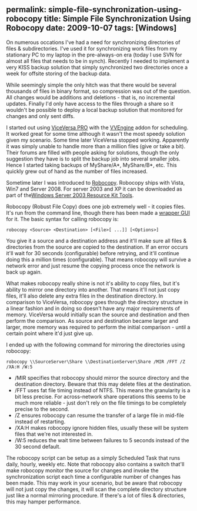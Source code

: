 permalink: simple-file-synchronization-using-robocopy
title: Simple File Synchronization Using Robocopy
date: 2009-10-07
tags: [Windows]
---
On numerous occations I've had a need for synchronizing directories of files &amp; subdirectories. I've used it for synchronizing work files from my stationary PC to my laptop in the pre-always-on era (today I use SVN for almost all files that needs to be in synch). Recently I needed to implement a very KISS backup solution that simply synchronized two directories once a week for offsite storing of the backup data.

While seemingly simple the only hitch was that there would be several thousands of files in binary format, so compression was out of the question. All changes would be additions and deletions - that is, no incremental updates. Finally I'd only have access to the files through a share so it wouldn't be possible to deploy a local backup solution that monitored for changes and only sent diffs.

I started out using [ViceVersa PRO](http://www.tgrmn.com/web/file_synchronization.htm) with the [VVEngine](http://www.tgrmn.com/web/vvengine/vvengine.htm) addon for scheduling. It worked great for some time although it wasn't the most speedy solution given my scenario. Some time later ViceVersa stopped working. Apparently it was simply unable to handle more than a million files (give or take a bit). Their forums are filled with people asking for solutions, though the only suggestion they have is to split the backup job into several smaller jobs. Hence I started taking backups of MyShare/A*, MyShare/B*, etc. This quickly grew out of hand as the number of files increased.

Sometime later I was introduced to [Robocopy](http://technet.microsoft.com/en-us/library/cc733145(WS.10).aspx). Robocopy ships with Vista, Win7 and Server 2008. For server 2003 and XP it can be downloaded as part of the[Windows Server 2003 Resource Kit Tools](http://www.microsoft.com/Downloads/details.aspx?FamilyID=9d467a69-57ff-4ae7-96ee-b18c4790cffd&amp;displaylang=en).

Robocopy (Robust File Copy) does one job extremely well - it copies files. It's run from the command line, though there has been made a [wrapper GUI](http://technet.microsoft.com/en-us/magazine/2006.11.utilityspotlight.aspx) for it. The basic syntax for calling robocopy is:

```
robocopy <Source> <Destination> [<File>[ ...]] [<Options>]
```

You give it a source and a destination address and it'll make sure all files &amp; directories from the source are copied to the destination. If an error occurs it'll wait for 30 seconds (configurable) before retrying, and it'll continue doing this a million times (configurable). That means robocopy will survive a network error and just resume the copying process once the network is back up again.

What makes robocopy really shine is not it's ability to copy files, but it's ability to mirror one directory into another. That means it'll not just copy files, it'll also delete any extra files in the destination directory. In comparison to ViceVersa, robocopy goes through the directory structure in a linear fashion and in doing so doesn't have any major requirements of memory. ViceVersa would initially scan the source and destination and then perform the comparison. As source and destination became larger and larger, more memory was required to perform the initial comparison - until a certain point where it'd just give up.

I ended up with the following command for mirroring the directories using robocopy:

```
robocopy \\SourceServer\Share \\DestinationServer\Share /MIR /FFT /Z /XA:H /W:5
```

<ul>
  <li>/MIR specifies that robocopy should mirror the source directory and the destination directory. Beware that this may delete files at the destination.</li>
  <li>/FFT uses fat file timing instead of NTFS. This means the granularity is a bit less precise. For across-network share operations this seems to be much more reliable - just don't rely on the file timings to be completely precise to the second.</li>
  <li>/Z ensures robocopy can resume the transfer of a large file in mid-file instead of restarting.</li>
  <li>/XA:H makes robocopy ignore hidden files, usually these will be system files that we're not interested in.</li>
  <li>/W:5 reduces the wait time between failures to 5 seconds instead of the 30 second default.</li>
</ul>

The robocopy script can be setup as a simply Scheduled Task that runs daily, hourly, weekly etc. Note that robocopy also contains a switch that'll make robocopy monitor the source for changes and invoke the synchronization script each time a configurable number of changes has been made. This may work in your scenario, but be aware that robocopy will not just copy the changes, it will scan the complete directory structure just like a normal mirroring procedure. If there's a lot of files &amp; directories, this may hamper performance.
